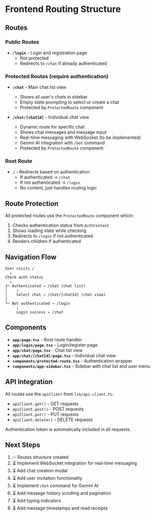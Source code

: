 # Frontend Routing Structure

## Routes

### Public Routes

- **`/login`** - Login and registration page
  - Not protected
  - Redirects to `/chat` if already authenticated

### Protected Routes (require authentication)

- **`/chat`** - Main chat list view
  - Shows all user's chats in sidebar
  - Empty state prompting to select or create a chat
  - Protected by `ProtectedRoute` component

- **`/chat/[chatId]`** - Individual chat view
  - Dynamic route for specific chat
  - Shows chat messages and message input
  - Real-time messaging with WebSocket (to be implemented)
  - Gemini AI integration with `/bot` command
  - Protected by `ProtectedRoute` component

### Root Route

- **`/`** - Redirects based on authentication
  - If authenticated → `/chat`
  - If not authenticated → `/login`
  - No content, just handles routing logic

## Route Protection

All protected routes use the `ProtectedRoute` component which:

1. Checks authentication status from `AuthContext`
2. Shows loading state while checking
3. Redirects to `/login` if not authenticated
4. Renders children if authenticated

## Navigation Flow

```
User visits /
  ↓
Check auth status
  ↓
├─ Authenticated → /chat (chat list)
│    ↓
│    Select chat → /chat/[chatId] (chat view)
│
└─ Not authenticated → /login
     ↓
     Login success → /chat
```

## Components

- **`app/page.tsx`** - Root route handler
- **`app/login/page.tsx`** - Login/register page
- **`app/chat/page.tsx`** - Chat list view
- **`app/chat/[chatId]/page.tsx`** - Individual chat view
- **`components/protected-route.tsx`** - Authentication wrapper
- **`components/app-sidebar.tsx`** - Sidebar with chat list and user menu

## API Integration

All routes use the `apiClient` from `lib/api-client.ts`:

- `apiClient.get()` - GET requests
- `apiClient.post()` - POST requests
- `apiClient.put()` - PUT requests
- `apiClient.delete()` - DELETE requests

Authentication token is automatically included in all requests.

## Next Steps

1. ✅ Routes structure created
2. ⏳ Implement WebSocket integration for real-time messaging
3. ⏳ Add chat creation modal
4. ⏳ Add user invitation functionality
5. ⏳ Implement `/bot` command for Gemini AI
6. ⏳ Add message history scrolling and pagination
7. ⏳ Add typing indicators
8. ⏳ Add message timestamps and read receipts
